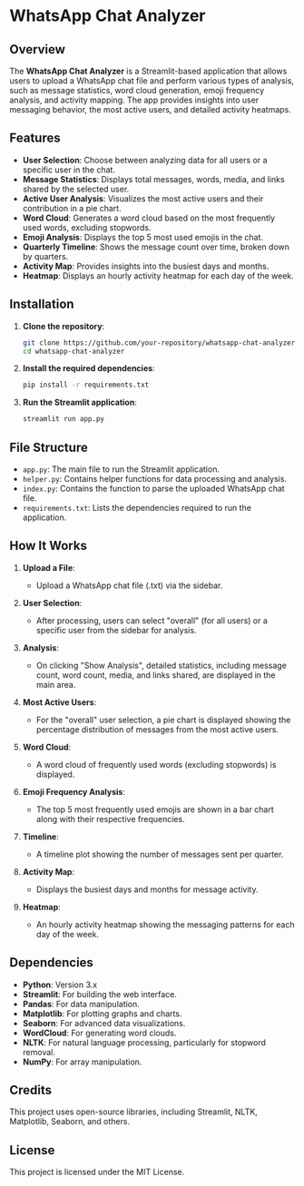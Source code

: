 # WhatsApp Chat Analyzer

## Overview
The **WhatsApp Chat Analyzer** is a Streamlit-based application that allows users to upload a WhatsApp chat file and perform various types of analysis, such as message statistics, word cloud generation, emoji frequency analysis, and activity mapping. The app provides insights into user messaging behavior, the most active users, and detailed activity heatmaps.

## Features
- **User Selection**: Choose between analyzing data for all users or a specific user in the chat.
- **Message Statistics**: Displays total messages, words, media, and links shared by the selected user.
- **Active User Analysis**: Visualizes the most active users and their contribution in a pie chart.
- **Word Cloud**: Generates a word cloud based on the most frequently used words, excluding stopwords.
- **Emoji Analysis**: Displays the top 5 most used emojis in the chat.
- **Quarterly Timeline**: Shows the message count over time, broken down by quarters.
- **Activity Map**: Provides insights into the busiest days and months.
- **Heatmap**: Displays an hourly activity heatmap for each day of the week.

## Installation

1. **Clone the repository**:
    ```bash
    git clone https://github.com/your-repository/whatsapp-chat-analyzer.git
    cd whatsapp-chat-analyzer
    ```

2. **Install the required dependencies**:
    ```bash
    pip install -r requirements.txt
    ```

3. **Run the Streamlit application**:
    ```bash
    streamlit run app.py
    ```

## File Structure

- `app.py`: The main file to run the Streamlit application.
- `helper.py`: Contains helper functions for data processing and analysis.
- `index.py`: Contains the function to parse the uploaded WhatsApp chat file.
- `requirements.txt`: Lists the dependencies required to run the application.

## How It Works

1. **Upload a File**: 
   - Upload a WhatsApp chat file (.txt) via the sidebar.
  
2. **User Selection**:
   - After processing, users can select "overall" (for all users) or a specific user from the sidebar for analysis.

3. **Analysis**:
   - On clicking "Show Analysis", detailed statistics, including message count, word count, media, and links shared, are displayed in the main area.

4. **Most Active Users**:
   - For the "overall" user selection, a pie chart is displayed showing the percentage distribution of messages from the most active users.

5. **Word Cloud**:
   - A word cloud of frequently used words (excluding stopwords) is displayed.

6. **Emoji Frequency Analysis**:
   - The top 5 most frequently used emojis are shown in a bar chart along with their respective frequencies.

7. **Timeline**:
   - A timeline plot showing the number of messages sent per quarter.

8. **Activity Map**:
   - Displays the busiest days and months for message activity.
   
9. **Heatmap**:
   - An hourly activity heatmap showing the messaging patterns for each day of the week.

## Dependencies
- **Python**: Version 3.x
- **Streamlit**: For building the web interface.
- **Pandas**: For data manipulation.
- **Matplotlib**: For plotting graphs and charts.
- **Seaborn**: For advanced data visualizations.
- **WordCloud**: For generating word clouds.
- **NLTK**: For natural language processing, particularly for stopword removal.
- **NumPy**: For array manipulation.
  
## Credits
This project uses open-source libraries, including Streamlit, NLTK, Matplotlib, Seaborn, and others.

## License
This project is licensed under the MIT License.
